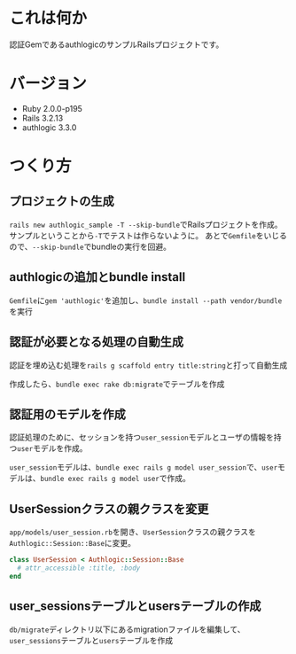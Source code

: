 # これは何か

認証GemであるauthlogicのサンプルRailsプロジェクトです。

# バージョン

* Ruby 2.0.0-p195
* Rails 3.2.13
* authlogic 3.3.0

# つくり方
## プロジェクトの生成

`rails new authlogic_sample -T --skip-bundle`でRailsプロジェクトを作成。サンプルということから`-T`でテストは作らないように。
あとで`Gemfile`をいじるので、`--skip-bundle`でbundleの実行を回避。

## authlogicの追加とbundle install

`Gemfile`に`gem 'authlogic'`を追加し、`bundle install --path vendor/bundle`を実行

## 認証が必要となる処理の自動生成

認証を埋め込む処理を`rails g scaffold entry title:string`と打って自動生成

作成したら、`bundle exec rake db:migrate`でテーブルを作成

## 認証用のモデルを作成

認証処理のために、セッションを持つ`user_session`モデルとユーザの情報を持つ`user`モデルを作成。

`user_session`モデルは、`bundle exec rails g model user_session`で、`user`モデルは、`bundle exec rails g model user`で作成。

## UserSessionクラスの親クラスを変更

`app/models/user_session.rb`を開き、`UserSession`クラスの親クラスを`Authlogic::Session::Base`に変更。

```ruby
class UserSession < Authlogic::Session::Base
  # attr_accessible :title, :body
end
```
## user_sessionsテーブルとusersテーブルの作成

`db/migrate`ディレクトリ以下にあるmigrationファイルを編集して、`user_sessions`テーブルと`users`テーブルを作成


